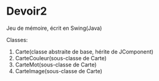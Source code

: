 # Devoir2
Jeu de mémoire, écrit en Swing(Java)



Classes:

1. Carte(classe abstraite de base, hérite de JComponent)
2. CarteCouleur(sous-classe de Carte)
3. CarteMot(sous-classe de Carte)
4. CarteImage(sous-classe de Carte)

